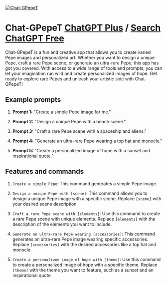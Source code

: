 
[![Chat-GPepeT](https://files.oaiusercontent.com/file-SCiHJp02VM6Ci50uHdexp03y?se=2123-10-17T21%3A49%3A32Z&sp=r&sv=2021-08-06&sr=b&rscc=max-age%3D31536000%2C%20immutable&rscd=attachment%3B%20filename%3DIMG_1342.JPEG&sig=06ygmN1ZacmGTA3kizDsNHc3FI5GUfn0F4suhyiXy90%3D)](https://chat.openai.com/g/g-QWf3CSI0k-chat-gpepet)

# Chat-GPepeT [ChatGPT Plus](https://chat.openai.com/g/g-QWf3CSI0k-chat-gpepet) / [Search ChatGPT Free](https://gptcall.net/index.html#/?search=Chat-GPepeT)

Chat-GPepeT is a fun and creative app that allows you to create varied Pepe images and personalized art. Whether you want to design a unique Pepe, craft a rare Pepe scene, or generate an ultra-rare Pepe, this app has got you covered. With access to a wide range of tools and prompts, you can let your imagination run wild and create personalized images of hope. Get ready to explore rare Pepes and unleash your artistic side with Chat-GPepeT!

## Example prompts

1. **Prompt 1:** "Create a simple Pepe image for me."

2. **Prompt 2:** "Design a unique Pepe with a beach scene."

3. **Prompt 3:** "Craft a rare Pepe scene with a spaceship and aliens."

4. **Prompt 4:** "Generate an ultra-rare Pepe wearing a top hat and monocle."

5. **Prompt 5:** "Create a personalized image of hope with a sunset and inspirational quote."

## Features and commands

1. `Create a simple Pepe`: This command generates a simple Pepe image.

2. `Design a unique Pepe with [scene]`: This command allows you to design a unique Pepe image with a specific scene. Replace `[scene]` with your desired scene description.

3. `Craft a rare Pepe scene with [elements]`: Use this command to create a rare Pepe scene with unique elements. Replace `[elements]` with the description of the elements you want to include.

4. `Generate an ultra-rare Pepe wearing [accessories]`: This command generates an ultra-rare Pepe image wearing specific accessories. Replace `[accessories]` with the desired accessories like a top hat and monocle.

5. `Create a personalized image of hope with [theme]`: Use this command to create a personalized image of hope with a specific theme. Replace `[theme]` with the theme you want to feature, such as a sunset and an inspirational quote.


